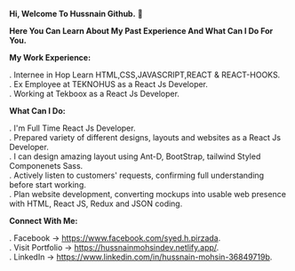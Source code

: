 

**Hi, Welcome To Hussnain Github.** 👋

**Here You Can Learn About My Past Experience And What Can I Do For You.**


**My Work Experience:**

. Internee in Hop Learn HTML,CSS,JAVASCRIPT,REACT & REACT-HOOKS.   
. Ex Employee at TEKNOHUS as a React Js Developer.     
. Working at Tekboox as a React Js Developer. 

**What Can I Do:**

. I'm Full Time React Js Developer.   
. Prepared variety of different designs, layouts and websites as a React Js Developer.                      
. I can design amazing layout using Ant-D, BootStrap, tailwind Styled Componenets Sass.    
. Actively listen to customers' requests, confirming full understanding before start working.            
. Plan website development, converting mockups into usable web presence with HTML, React JS, Redux and JSON coding.

**Connect With Me:**

. Facebook -> https://www.facebook.com/syed.h.pirzada.                                                                                                     
. Visit Portfolio -> https://hussnainmohsindev.netlify.app/.                                           
. LinkedIn -> https://www.linkedin.com/in/hussnain-mohsin-36849719b.
